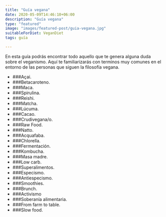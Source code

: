 ```yaml
---
title: "Guía vegana"
date: 2020-05-09T14:46:10+06:00
description: "Guía vegana"
type: "featured"
image: "images/featured-post/guia-vegana.jpg"
suitableForDiet: VeganDiet
tags: guía

---
```


En esta guía podrás encontrar todo aquello que te genera alguna duda sobre el veganismo. Aquí te familiarizarás con terminos muy comunes en el entorno de las personas que siguen la filosofía vegana. 
- ###Açai. 
- ###Betacaroteno.
- ###Maca.
- ###Spirulina.
- ###Reishi.
- ###Matcha.
- ###Lúcuma.
- ###Cacao.
- ###Crudivegana/o.
- ###Raw Food.
- ###Natto.
- ###Acquafaba.
- ###Chlorella.
- ###Fermentación.
- ###Kombucha.
- ###Masa madre.
- ###Low carb.
- ###Superalimentos.
- ###Especismo.
- ###Antiespecismo.
- ###Smoothies.
- ###Brunch.
- ###Activismo
- ###Soberanía alimentaria.
- ###From farm to table.
- ###Slow food.
